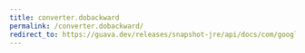 ```yaml
---
title: converter.dobackward
permalink: /converter.dobackward/
redirect_to: https://guava.dev/releases/snapshot-jre/api/docs/com/google/common/base/Converter.html#doBackward-B-
---
```

